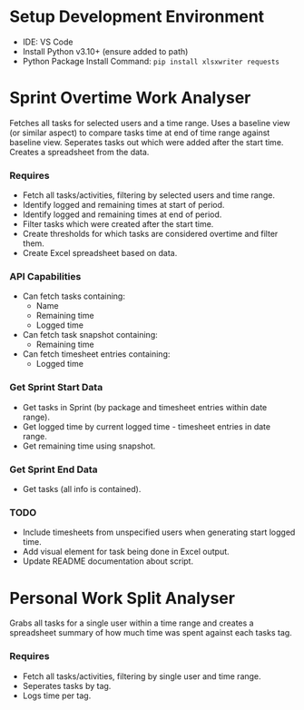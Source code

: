 # Setup Development Environment

- IDE: VS Code
- Install Python v3.10+ (ensure added to path)
- Python Package Install Command: `pip install xlsxwriter requests`


# Sprint Overtime Work Analyser

Fetches all tasks for selected users and a time range. Uses a baseline view (or similar aspect) to compare tasks time at end of time range against baseline view. Seperates tasks out which were added after the start time. Creates a spreadsheet from the data.

### Requires
- Fetch all tasks/activities, filtering by selected users and time range.
- Identify logged and remaining times at start of period.
- Identify logged and remaining times at end of period.
- Filter tasks which were created after the start time.
- Create thresholds for which tasks are considered overtime and filter them.
- Create Excel spreadsheet based on data.

### API Capabilities
- Can fetch tasks containing:
    - Name
    - Remaining time
    - Logged time
- Can fetch task snapshot containing:
    - Remaining time
- Can fetch timesheet entries containing:
    - Logged time

### Get Sprint Start Data
- Get tasks in Sprint (by package and timesheet entries within date range).
- Get logged time by current logged time - timesheet entries in date range.
- Get remaining time using snapshot.

### Get Sprint End Data
- Get tasks (all info is contained).

### TODO
- Include timesheets from unspecified users when generating start logged time.
- Add visual element for task being done in Excel output.
- Update README documentation about script.


# Personal Work Split Analyser

Grabs all tasks for a single user within a time range and creates a spreadsheet summary of how much time was spent against each tasks tag.

### Requires
- Fetch all tasks/activities, filtering by single user and time range.
- Seperates tasks by tag.
- Logs time per tag.
